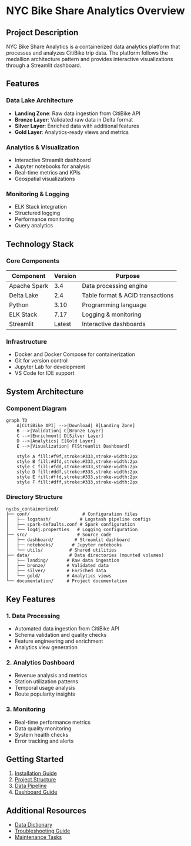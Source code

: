 # NYC Bike Share Analytics Overview

## Project Description

NYC Bike Share Analytics is a containerized data analytics platform that processes and analyzes CitiBike trip data. The platform follows the medallion architecture pattern and provides interactive visualizations through a Streamlit dashboard.

## Features

### Data Lake Architecture
- **Landing Zone**: Raw data ingestion from CitiBike API
- **Bronze Layer**: Validated raw data in Delta format
- **Silver Layer**: Enriched data with additional features
- **Gold Layer**: Analytics-ready views and metrics

### Analytics & Visualization
- Interactive Streamlit dashboard
- Jupyter notebooks for analysis
- Real-time metrics and KPIs
- Geospatial visualizations

### Monitoring & Logging
- ELK Stack integration
- Structured logging
- Performance monitoring
- Query analytics

## Technology Stack

### Core Components
| Component | Version | Purpose |
|-----------|---------|----------|
| Apache Spark | 3.4 | Data processing engine |
| Delta Lake | 2.4 | Table format & ACID transactions |
| Python | 3.10 | Programming language |
| ELK Stack | 7.17 | Logging & monitoring |
| Streamlit | Latest | Interactive dashboards |

### Infrastructure
- Docker and Docker Compose for containerization
- Git for version control
- Jupyter Lab for development
- VS Code for IDE support

## System Architecture

### Component Diagram
```mermaid
graph TD
    A[CitiBike API] -->|Download| B[Landing Zone]
    B -->|Validation| C[Bronze Layer]
    C -->|Enrichment| D[Silver Layer]
    D -->|Analytics| E[Gold Layer]
    E -->|Visualization| F[Streamlit Dashboard]
    
    style A fill:#f9f,stroke:#333,stroke-width:2px
    style B fill:#dfd,stroke:#333,stroke-width:2px
    style C fill:#fdd,stroke:#333,stroke-width:2px
    style D fill:#ddf,stroke:#333,stroke-width:2px
    style E fill:#ffd,stroke:#333,stroke-width:2px
    style F fill:#dff,stroke:#333,stroke-width:2px
```

### Directory Structure
```
nycbs_containerized/
├── conf/                    # Configuration files
│   ├── logstash/           # Logstash pipeline configs
│   ├── spark-defaults.conf # Spark configuration
│   └── log4j.properties   # Logging configuration
├── src/                   # Source code
│   ├── dashboard/        # Streamlit dashboard
│   ├── notebooks/       # Jupyter notebooks
│   └── utils/          # Shared utilities
├── data/               # Data directories (mounted volumes)
│   ├── landing/       # Raw data ingestion
│   ├── bronze/        # Validated data
│   ├── silver/        # Enriched data
│   └── gold/          # Analytics views
└── documentation/     # Project documentation
```

## Key Features

### 1. Data Processing
- Automated data ingestion from CitiBike API
- Schema validation and quality checks
- Feature engineering and enrichment
- Analytics view generation

### 2. Analytics Dashboard
- Revenue analysis and metrics
- Station utilization patterns
- Temporal usage analysis
- Route popularity insights

### 3. Monitoring
- Real-time performance metrics
- Data quality monitoring
- System health checks
- Error tracking and alerts

## Getting Started

1. [Installation Guide](installation.md)
2. [Project Structure](../2_development/project_structure.md)
3. [Data Pipeline](../3_data_pipeline/architecture.md)
4. [Dashboard Guide](../4_analytics/dashboard.md)

## Additional Resources

- [Data Dictionary](../3_data_pipeline/schemas.md)
- [Troubleshooting Guide](../6_troubleshooting/common_issues.md)
- [Maintenance Tasks](../5_operations/maintenance.md) 